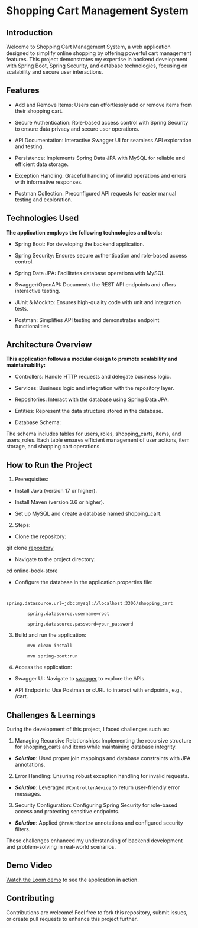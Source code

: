# Shopping Cart Management System

## Introduction


Welcome to Shopping Cart Management System, a web application designed to simplify online shopping by offering powerful cart management features. This project demonstrates my expertise in backend development with Spring Boot, Spring Security, and database technologies, focusing on scalability and secure user interactions.



## Features

- Add and Remove Items: Users can effortlessly add or remove items from their shopping cart.

- Secure Authentication: Role-based access control with Spring Security to ensure data privacy and secure user operations.

- API Documentation: Interactive Swagger UI for seamless API exploration and testing.

- Persistence: Implements Spring Data JPA with MySQL for reliable and efficient data storage.

- Exception Handling: Graceful handling of invalid operations and errors with informative responses.

- Postman Collection: Preconfigured API requests for easier manual testing and exploration.

## Technologies Used

**The application employs the following technologies and tools:**

- Spring Boot: For developing the backend application.

- Spring Security: Ensures secure authentication and role-based access control.

- Spring Data JPA: Facilitates database operations with MySQL.

- Swagger/OpenAPI: Documents the REST API endpoints and offers interactive testing.

- JUnit & Mockito: Ensures high-quality code with unit and integration tests.

- Postman: Simplifies API testing and demonstrates endpoint functionalities.

## Architecture Overview

**This application follows a modular design to promote scalability and maintainability:**

- Controllers: Handle HTTP requests and delegate business logic.

- Services: Business logic and integration with the repository layer.

- Repositories: Interact with the database using Spring Data JPA.

- Entities: Represent the data structure stored in the database.

- Database Schema:

The schema includes tables for users, roles, shopping_carts, items, and users_roles. Each table ensures efficient management of user actions, item storage, and shopping cart operations.

## How to Run the Project

1. Prerequisites: 

- Install Java (version 17 or higher). 

- Install Maven (version 3.6 or higher).

- Set up MySQL and create a database named shopping_cart.

2. Steps:
- Clone the repository:

git clone [repository](https://github.com/GarikSlavsky/online-book-store)

- Navigate to the project directory:

cd online-book-store

- Configure the database in the application.properties file:

```properties

        spring.datasource.url=jdbc:mysql://localhost:3306/shopping_cart

        spring.datasource.username=root

        spring.datasource.password=your_password
```

3. Build and run the application:

```
        mvn clean install

        mvn spring-boot:run
```
4. Access the application:

- Swagger UI: Navigate to [swagger](http://localhost:8088/swagger-ui/index.html#/) to explore the APIs.

- API Endpoints: Use Postman or cURL to interact with endpoints, e.g., /cart.

## Challenges & Learnings

During the development of this project, I faced challenges such as:

1. Managing Recursive Relationships: Implementing the recursive structure for shopping_carts and items while maintaining database integrity.

- ***Solution***: Used proper join mappings and database constraints with JPA annotations.

2. Error Handling: Ensuring robust exception handling for invalid requests.

- ***Solution***: Leveraged `@ControllerAdvice` to return user-friendly error messages.

3. Security Configuration: Configuring Spring Security for role-based access and protecting sensitive endpoints.

- ***Solution***: Applied `@PreAuthorize` annotations and configured security filters.

These challenges enhanced my understanding of backend development and problem-solving in real-world scenarios.

## Demo Video

[Watch the Loom demo](https://www.loom.com/share/241e906d6f1b4eb08208758298a981ae?sid=06c4539e-6368-4bef-8ca7-76f84857591a) to see the application in action.

## Contributing

Contributions are welcome! Feel free to fork this repository, submit issues, or create pull requests to enhance this project further.
